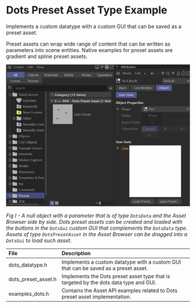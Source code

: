 # Dots Preset Asset Type Example
Implements a custom datatype with a custom GUI that can be saved as a preset asset.

Preset assets can wrap wide range of content that can be written as parameters into scene entities. Native examples for preset assets are gradient and spline preset assets.

![Dots Preset Asset](dots_preset_asset_type.gif)

*Fig I - A null object with a parameter that is of type `DotsData` and the Asset Browser side by side. Dots preset assets can be created and loaded with the buttons in the `DotsGui` custom GUI that complements the `DotsData` type. Assets of type `DotsPresetAsset` in the Asset Browser can be dragged into a `DotsGui` to load such asset.*

| File | Description |
| :- | :- |
| dots_datatype.h |  Implements a custom datatype with a custom GUI that can be saved as a preset asset. |
| dots_preset_asset.h | Implements the Dots preset asset type that is targeted by the dots data type and GUI. |
| examples_dots.h | Contains the Asset API examples related to Dots preset asset implementation. |